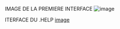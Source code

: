 IMAGE DE LA PREMIERE INTERFACE ![image](https://github.com/AstraaDev2016/image.logger/assets/135478706/3937d9cd-a8d9-442b-89e8-4e15b77f45a5)













































































ITERFACE DU .HELP [image](https://github.com/AstraaDev2016/image.logger/assets/135478706/2d5dc1b9-b5ed-4055-b31c-788a93f0c669)
